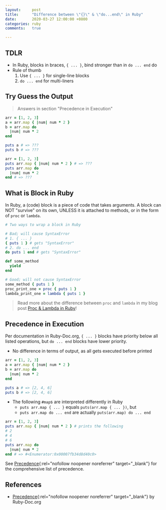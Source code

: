 ```yaml
---
layout:     post
title:      "Difference between \"{}\" & \"do...end\" in Ruby"
date:       2020-03-27 12:00:00 +0800
categories: ruby
comments:   true

---
```


## TDLR
- In Ruby, blocks in braces, `{ ... }`, bind stronger than in `do ... end` do
- Rule of thumb
  1. Use `{ ... }` for single-line blocks
  2. `do ... end` for multi-liners

## Try Guess the Output
> Answers in section "Precedence in Execution"

```ruby
arr = [1, 2, 3]
a = arr.map { |num| num * 2 }
b = arr.map do
  |num| num * 2
end

puts a # => ???
puts b # => ???
```

```ruby
arr = [1, 2, 3]
puts arr.map { |num| num * 2 } # => ???
puts arr.map do
  |num| num * 2
end # => ???
```

## What is Block in Ruby
In Ruby, a (code) block is a piece of code that takes arguments. A block can NOT "survive" on its own, UNLESS it is attached to methods, or in the form of `proc` or `lambda`.

```ruby
# Two ways to wrap a block in Ruby

# Bad; will cause SyntaxError
# 1. { ... }
{ puts 1 } # gets "SyntaxError"
# 2. do ... end
do puts 1 end # gets "SyntaxError"

def some_method
  yield
end

# Good; will not cause SyntaxError
some_method { puts 1 }
proc_print_one = proc { puts 1 }
lambda_print_one = lambda { puts 1 }
```

> Read more about the difference between `proc` and `lambda` in my blog post [Proc & Lambda in Ruby](/posts/ruby-proc-lambda)!

## Precedence in Execution
Per documentation in Ruby-Doc.org, `{ ... }` blocks have priority below all listed operations, but `do ... end` blocks have lower priority.

- No difference in terms of output, as all gets executed before printed

```ruby
arr = [1, 2, 3]
a = arr.map { |num| num * 2 }
b = arr.map do
  |num| num * 2
end

puts a # => [2, 4, 6]
puts b # => [2, 4, 6]
```

- The following `#map`s are interpreted differently in Ruby
  - `puts arr.map { ... }` equals `puts(arr.map { ... })`, but
  - `puts arr.map do ... end` are actually `puts(arr.map) do ... end`

```ruby
arr = [1, 2, 3]
puts arr.map { |num| num * 2 } # prints the following
# 2
# 4
# 6
puts arr.map do
  |num| num * 2
end # => #<Enumerator:0x00007fb34d8d40c0>
```

See [Precedence](https://ruby-doc.org/core-2.7.0/doc/syntax/precedence_rdoc.html){:rel="nofollow noopener noreferrer" target="_blank"} for the comprehensive list of precedence.

## References
- [Precedence](https://ruby-doc.org/core-2.7.0/doc/syntax/precedence_rdoc.html){:rel="nofollow noopener noreferrer" target="_blank"} by Ruby-Doc.org
